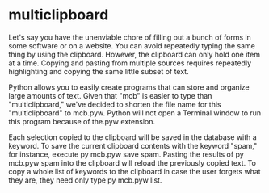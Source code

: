 # multiclipboard

Let's say you have the unenviable chore of filling out a bunch of forms in some software or on a website. You can avoid repeatedly typing the same thing by using the clipboard. However, the clipboard can only hold one item at a time. Copying and pasting from multiple sources requires repeatedly highlighting and copying the same little subset of text.

Python allows you to easily create programs that can store and organize large amounts of text. Given that "mcb" is easier to type than "multiclipboard," we've decided to shorten the file name for this "multiclipboard" to mcb.pyw. Python will not open a Terminal window to run this program because of the.pyw extension.  

Each selection copied to the clipboard will be saved in the database with a keyword. To save the current clipboard contents with the keyword "spam," for instance, execute py mcb.pyw save spam. Pasting the results of py mcb.pyw spam into the clipboard will reload the previously copied text. To copy a whole list of keywords to the clipboard in case the user forgets what they are, they need only type py mcb.pyw list.

